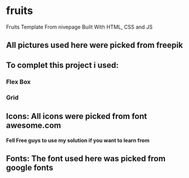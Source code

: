# fruits
Fruits Template From nivepage Built With HTML, CSS and JS
## All pictures used here were picked from freepik
## To complet this project i used:
### Flex Box
### Grid
## Icons: All icons were picked from font awesome.com
#### Fell Free guys to use my solution if you want to learn from
## Fonts: The font used here was picked from google fonts
